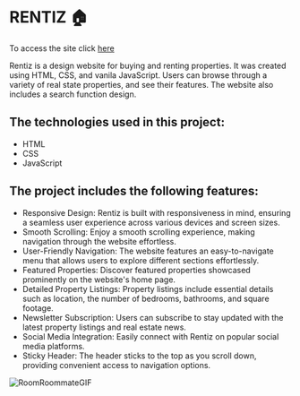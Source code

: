 # RENTIZ 🏠

To access the site click [here](https://rentiz-real-state.netlify.app/)

Rentiz is a design website for buying and renting properties. It was created using HTML, CSS, and vanila JavaScript. Users can browse through a variety of real state properties, and see their features. The website also includes a search function design.

## The technologies used in this project:

- HTML
- CSS
- JavaScript

## The project includes the following features:

- Responsive Design: Rentiz is built with responsiveness in mind, ensuring a seamless user experience across various devices and screen sizes.
- Smooth Scrolling: Enjoy a smooth scrolling experience, making navigation through the website effortless.
- User-Friendly Navigation: The website features an easy-to-navigate menu that allows users to explore different sections effortlessly.
- Featured Properties: Discover featured properties showcased prominently on the website's home page.
- Detailed Property Listings: Property listings include essential details such as location, the number of bedrooms, bathrooms, and square footage.
- Newsletter Subscription: Users can subscribe to stay updated with the latest property listings and real estate news.
- Social Media Integration: Easily connect with Rentiz on popular social media platforms.
- Sticky Header: The header sticks to the top as you scroll down, providing convenient access to navigation options.

![RoomRoommateGIF](https://github.com/eyadsaher/Rentiz/assets/116634909/fb4e7386-1559-4fb4-9c22-ccb4bdf093bd)
